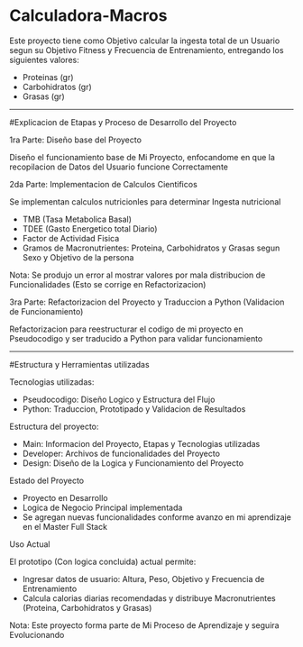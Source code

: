 # Calculadora-Macros

Este proyecto tiene como Objetivo calcular la ingesta total de un Usuario segun
su Objetivo Fitness y Frecuencia de Entrenamiento, entregando los siguientes
valores:

- Proteinas (gr)
- Carbohidratos (gr)
- Grasas (gr)

----------------------------------------------------------------------------------

#Explicacion de Etapas y Proceso de Desarrollo del Proyecto

1ra Parte: Diseño base del Proyecto

Diseño el funcionamiento base de Mi Proyecto, enfocandome en que la recopilacion
de Datos del Usuario funcione Correctamente


2da Parte: Implementacion de Calculos Cientificos

Se implementan calculos nutricionles para determinar Ingesta nutricional

- TMB (Tasa Metabolica Basal)
- TDEE (Gasto Energetico total Diario)
- Factor de Actividad Fisica
- Gramos de Macronutrientes: Proteina, Carbohidratos y Grasas segun Sexo y Objetivo
de la persona

Nota: Se produjo un error al mostrar valores por mala distribucion de
Funcionalidades (Esto se corrige en Refactorizacion)


3ra Parte: Refactorizacion del Proyecto y Traduccion a Python (Validacion de
Funcionamiento)

Refactorizacion para reestructurar el codigo de mi proyecto en Pseudocodigo y ser
traducido a Python para validar funcionamiento

---------------------------------------------------------------------------------

#Estructura y Herramientas utilizadas

Tecnologias utilizadas:
- Pseudocodigo: Diseño Logico y Estructura del Flujo
- Python: Traduccion, Prototipado y Validacion de Resultados

Estructura del proyecto:
- Main: Informacion del Proyecto, Etapas y Tecnologias utilizadas
- Developer: Archivos de funcionalidades del Proyecto
- Design: Diseño de la Logica y Funcionamiento del Proyecto

Estado del Proyecto
- Proyecto en Desarrollo
- Logica de Negocio Principal implementada
- Se agregan nuevas funcionalidades conforme avanzo en mi aprendizaje en el Master
Full Stack

Uso Actual

El prototipo (Con logica concluida) actual permite:
- Ingresar datos de usuario: Altura, Peso, Objetivo y Frecuencia de Entrenamiento
- Calcula calorias diarias recomendadas y distribuye Macronutrientes (Proteina, Carbohidratos y
Grasas)

Nota: Este proyecto forma parte de Mi Proceso de Aprendizaje y seguira Evolucionando
